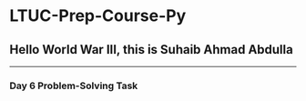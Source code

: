 # LTUC-Prep-Course-Py

## Hello World War III, this is Suhaib Ahmad Abdulla

---

### Day 6 Problem-Solving Task

